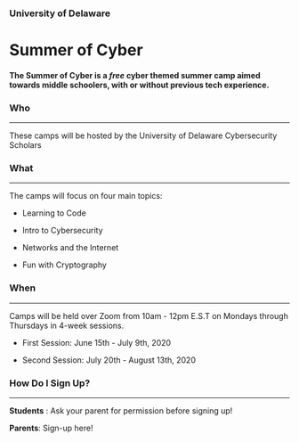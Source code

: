### University of Delaware 

# Summer of Cyber

#### The Summer of Cyber is a *free* cyber themed summer camp aimed towards middle schoolers, with or without previous tech experience.

### Who 
-------
These camps will be hosted by the University of Delaware Cybersecurity Scholars

### What
---------
The camps will focus on four main topics:

- Learning to Code

- Intro to Cybersecurity

- Networks and the Internet

- Fun with Cryptography

### When
----------
Camps will be held over Zoom from 10am - 12pm E.S.T on Mondays through Thursdays in 4-week sessions.

- First Session: June 15th - July 9th, 2020

- Second Session: July 20th - August 13th, 2020


### How Do I Sign Up?
---------
**Students** : Ask your parent for permission before signing up!

**Parents**: Sign-up here!

